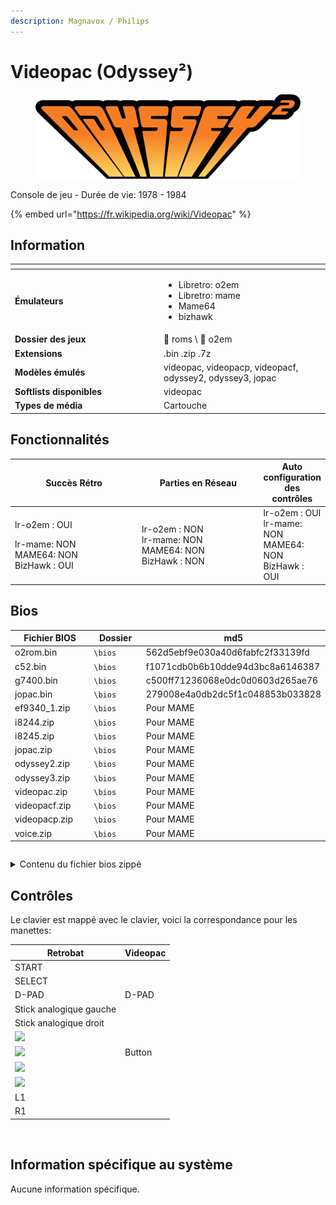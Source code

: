```yaml
---
description: Magnavox / Philips
---
```


# Videopac (Odyssey²)

<div align="left"><figure><img src="https://raw.githubusercontent.com/fabricecaruso/es-theme-carbon/52ff37c9e265587d006945a2ba695b5a962b3a3d/art/logos/odyssey2.svg" alt=""><figcaption></figcaption></figure></div>

Console de jeu - Durée de vie: 1978 - 1984

{% embed url="https://fr.wikipedia.org/wiki/Videopac" %}

## Information

<table data-header-hidden><thead><tr><th width="224"></th><th></th></tr></thead><tbody><tr><td><strong>Émulateurs</strong></td><td><ul><li>Libretro: o2em</li><li>Libretro: mame</li><li>Mame64</li><li>bizhawk</li></ul></td></tr><tr><td><strong>Dossier des jeux</strong></td><td><span data-gb-custom-inline data-tag="emoji" data-code="1f4c2">📂</span> roms \ <span data-gb-custom-inline data-tag="emoji" data-code="1f4c2">📂</span> o2em</td></tr><tr><td><strong>Extensions</strong></td><td>.bin .zip .7z</td></tr><tr><td><strong>Modèles émulés</strong></td><td>videopac, videopacp, videopacf, odyssey2, odyssey3, jopac</td></tr><tr><td><strong>Softlists disponibles</strong></td><td>videopac</td></tr><tr><td><strong>Types de média</strong></td><td>Cartouche</td></tr></tbody></table>

## Fonctionnalités

<table><thead><tr><th width="256">Succès Rétro</th><th width="243">Parties en Réseau</th><th>Auto configuration des contrôles</th></tr></thead><tbody><tr><td><p>lr-o2em : OUI</p><p>lr-mame: NON<br>MAME64: NON<br>BizHawk : OUI</p></td><td>lr-o2em : NON<br>lr-mame: NON<br>MAME64: NON<br>BizHawk : NON</td><td>lr-o2em : OUI<br>lr-mame: NON<br>MAME64: NON<br>BizHawk : OUI</td></tr></tbody></table>

## Bios

<table><thead><tr><th width="224">Fichier BIOS</th><th width="169">Dossier</th><th>md5</th></tr></thead><tbody><tr><td>o2rom.bin</td><td><code>\bios</code></td><td>562d5ebf9e030a40d6fabfc2f33139fd</td></tr><tr><td>c52.bin</td><td><code>\bios</code></td><td>f1071cdb0b6b10dde94d3bc8a6146387</td></tr><tr><td>g7400.bin</td><td><code>\bios</code></td><td>c500ff71236068e0dc0d0603d265ae76</td></tr><tr><td>jopac.bin</td><td><code>\bios</code></td><td>279008e4a0db2dc5f1c048853b033828</td></tr><tr><td>ef9340_1.zip</td><td><code>\bios</code></td><td>Pour MAME</td></tr><tr><td>i8244.zip</td><td><code>\bios</code></td><td>Pour MAME</td></tr><tr><td>i8245.zip</td><td><code>\bios</code></td><td>Pour MAME</td></tr><tr><td>jopac.zip</td><td><code>\bios</code></td><td>Pour MAME</td></tr><tr><td>odyssey2.zip</td><td><code>\bios</code></td><td>Pour MAME</td></tr><tr><td>odyssey3.zip</td><td><code>\bios</code></td><td>Pour MAME</td></tr><tr><td>videopac.zip</td><td><code>\bios</code></td><td>Pour MAME</td></tr><tr><td>videopacf.zip</td><td><code>\bios</code></td><td>Pour MAME</td></tr><tr><td>videopacp.zip</td><td><code>\bios</code></td><td>Pour MAME</td></tr><tr><td>voice.zip</td><td><code>\bios</code></td><td>Pour MAME</td></tr></tbody></table>

```
```

<details>

<summary>Contenu du fichier bios zippé</summary>

```
ef9340_1.zip
- charset_ef9340_1.rom

i8244.zip
- charset_i8244.bin

i8245.zip
- charset_i8244.bin

jopac.zip
- charset_ef9340_1.rom
- charset_i8244.bin
- jopac.bin

odyssey2.zip
- charset_i8244.bin
- o2bios.rom

odyssey3.zip
- charset_ef9340_1.rom
- charset_i8244.bin
- odyssey3.bin

videopac.zip
- charset_i8244.bin
- o2bios.rom

videopacf.zip
- charset_i8244.bin
- c52.rom

videopacp.zip
- charset_i8244.bin
- charset_ef9340_1.rom
- g7400.bin

voice.zip
- sp0256b-019.bin
- spr128-003.bin
```

</details>

## Contrôles

Le clavier est mappé avec le clavier, voici la correspondance pour les manettes:

| Retrobat                                       | Videopac |
| ---------------------------------------------- | -------- |
| START                                          |          |
| SELECT                                         |          |
| D-PAD                                          | D-PAD    |
| Stick analogique gauche                        |          |
| Stick analogique droit                         |          |
| ![](<../../../.gitbook/assets/image (33).png>) |          |
| ![](<../../../.gitbook/assets/image (20).png>) | Button   |
| ![](<../../../.gitbook/assets/image (7).png>)  |          |
| ![](<../../../.gitbook/assets/image (35).png>) |          |
| L1                                             |          |
| R1                                             |          |

<div align="left"><figure><img src="https://i.imgur.com/1eW9xUn.png" alt=""><figcaption></figcaption></figure></div>

## Information spécifique au système

Aucune information spécifique.
